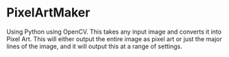 # PixelArtMaker

Using Python using OpenCV. This takes any input image and converts it into Pixel Art. This will either output the entire image as pixel art or just the major lines of the image, and it will output this at a range of settings.
